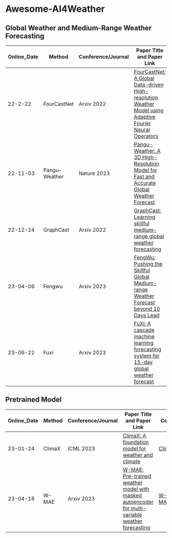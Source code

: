 # Awesome-AI4Weather




## Global Weather and Medium-Range Weather Forecasting

| Online_Date | Method        | Conference/Journal | Paper Title and Paper Link                                   | Code                                                       |
| ----------- | ------------- | ------------------ | ------------------------------------------------------------ | ---------------------------------------------------------- |
| 22-2-22     | FourCastNet   | Arxiv  2022        | [FourCastNet: A Global Data-driven High-resolution Weather Model using Adaptive Fourier Neural Operators](https://arxiv.org/abs/2202.11214) |                                                            |
| 22-11-03    | Pangu-Weather | Nature 2023        | [Pangu-Weather: A 3D High-Resolution Model for Fast and Accurate Global Weather Forecast](https://arxiv.org/abs/2211.02556) | [Pangu-Weather](https://github.com/198808xc/Pangu-Weather) |
| 22-12-24    | GraphCast     | Arxiv 2022         | [GraphCast: Learning skillful medium-range global weather forecasting](https://arxiv.org/abs/2212.12794) | [GraphCast](https://github.com/google-deepmind/graphcast)  |
| 23-04-06    | Fengwu        | Arxiv 2023         | [FengWu: Pushing the Skillful Global Medium-range Weather Forecast beyond 10 Days Lead](https://arxiv.org/abs/2304.02948) |                                                            |
| 23-06-22    | Fuxi          | Arxiv 2023         | [FuXi: A cascade machine learning forecasting system for 15-day global weather forecast](https://arxiv.org/abs/2306.12873) |                                                            |

## Pretrained Model

| Online_Date | Method | Conference/Journal | Paper Title and Paper Link                                   | Code                                          |
| ----------- | ------ | ------------------ | ------------------------------------------------------------ | --------------------------------------------- |
| 23-01-24    | ClimaX | ICML 2023          | [ClimaX: A foundation model for weather and climate](https://arxiv.org/abs/2301.10343) | [ClimaX](https://github.com/microsoft/ClimaX) |
| 23-04-18    | W-MAE  | Arxiv 2023         | [W-MAE: Pre-trained weather model with masked autoencoder for multi-variable weather forecasting](https://arxiv.org/abs/2304.08754) | [W-MAE](https://github.com/gufrannn/w-mae)    |
